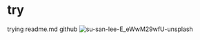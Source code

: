 # try
trying readme.md github
![su-san-lee-E_eWwM29wfU-unsplash](https://github.com/avirajkale50/try/assets/125662965/1d924016-e895-41e6-973e-2ba486af6519)
